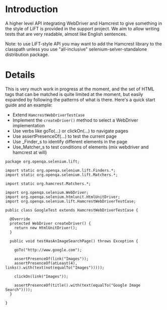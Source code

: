 # Introduction

A higher level API integrating WebDriver and Hamcrest to give something in the style of LiFT is provided in the support project. We aim to allow writing tests that are very readable, almost like English sentences.

Note: to use LiFT-style API you may want to add the Hamcrest library to the classpath unless you use "all-inclusive" selenium-selver-standalone distribution package.

# Details

This is very much work in progress at the moment, and the set of HTML tags that can be matched is quite limited at the moment, but easily expanded by following the patterns of what is there. Here's a quick start guide and an example:

  * Extend `HamcrestWebDriverTestCase`
  * Implement the `createDriver()` method to select a WebDriver implementation
  * Use verbs like goTo(...) or clickOn(...) to navigate pages
  * Use assertPresenceOf(...) to test the current page
  * Use _Finder\_s to identify different elements in the page
  * Use_Matcher\_s to test conditions of elements (mix webdriver and hamcrest at will)

```
package org.openqa.selenium.lift;

import static org.openqa.selenium.lift.Finders.*;
import static org.openqa.selenium.lift.Matchers.*;

import static org.hamcrest.Matchers.*;

import org.openqa.selenium.WebDriver;
import org.openqa.selenium.htmlunit.HtmlUnitDriver;
import org.openqa.selenium.lift.HamcrestWebDriverTestCase;

public class GoogleTest extends HamcrestWebDriverTestCase {

  @Override
  protected WebDriver createDriver() {
    return new HtmlUnitDriver();
  }
	
  public void testHasAnImageSearchPage() throws Exception {
		
    goTo("http://www.google.com");
		
    assertPresenceOf(link("Images"));
    assertPresenceOf(atLeast(4), links().with(text(not(equalTo("Images")))));
		
    clickOn(link("Images"));
		
    assertPresenceOf(title().with(text(equalTo("Google Image Search"))));
  }

}
```